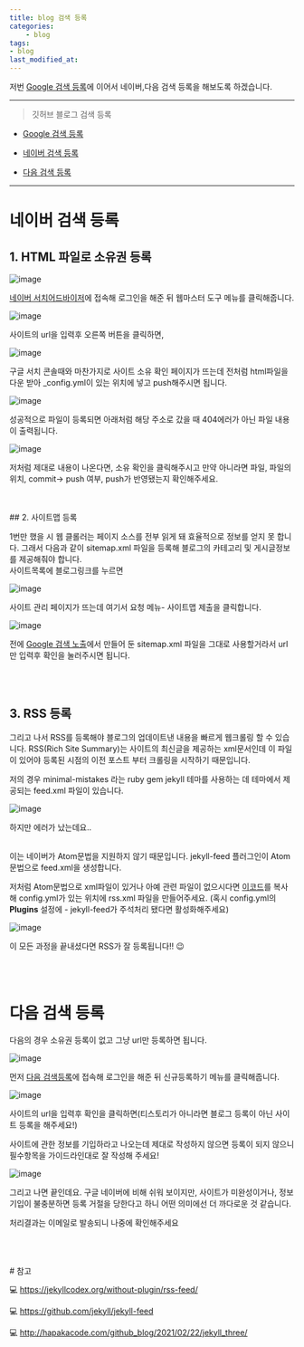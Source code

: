```yaml
---
title: blog 검색 등록
categories:
	- blog
tags:
- blog
last_modified_at:
---
```



저번 [Google 검색 등록](https://bellasimi.github.io/%EA%B9%83%ED%97%88%EB%B8%8C-%EB%B8%94%EB%A1%9C%EA%B7%B8-%EA%B2%80%EC%83%89%EB%85%B8%EC%B6%9C%EC%8B%9C%ED%82%A4%EA%B8%B0/)에 이어서
네이버,다음 검색 등록을 해보도록 하겠습니다.
<br/>

---
> 깃허브 블로그 검색 등록

* [Google 검색 등록](https://bellasimi.github.io/Google-%EA%B2%80%EC%83%89-%EB%93%B1%EB%A1%9D/)

* [네이버 검색 등록](#네이버-검색-등록)

* [다음 검색 등록](#다음-검색-등록)

---

# 네이버 검색 등록


## 1. HTML 파일로 소유권 등록

![image](https://user-images.githubusercontent.com/79133602/140607374-10f55ae8-b22b-4bc5-b27f-f1e458080235.png)

[네이버 서치어드바이저](https://searchadvisor.naver.com/)에 접속해 로그인을 해준 뒤 웹마스터 도구 메뉴를 클릭해줍니다.

![image](https://user-images.githubusercontent.com/79133602/140607399-fdebbaa5-aa7e-49aa-8bf7-e00c99441140.png)

사이트의 url을 입력후 오른쪽 버튼을 클릭하면,

![image](https://user-images.githubusercontent.com/79133602/140607500-15c46714-66ce-4bd8-ab06-53614b57fa1d.png)

구글 서치 콘솔때와 마찬가지로 사이트 소유 확인 페이지가 뜨는데 전처럼 html파일을 다운 받아 _config.yml이 있는 위치에 넣고 push해주시면 됩니다.

![image](https://user-images.githubusercontent.com/79133602/140607538-caf1b9ab-a135-419b-be67-a900049b7561.png)

성공적으로 파일이 등록되면 아래처럼 해당 주소로 갔을 때 404에러가 아닌 파일 내용이 출력됩니다.

![image](https://user-images.githubusercontent.com/79133602/140607648-6de65fb1-027e-40a7-82bf-4bdfd1814e84.png)

저처럼 제대로 내용이 나온다면, 소유 확인을 클릭해주시고 만약 아니라면 파일, 파일의 위치, commit-> push 여부, push가 반영됐는지
확인해주세요.

<br/>
<br/>
## 2. 사이트맵 등록

1번만 했을 시 웹 클롤러는 페이지 소스를 전부 읽게 돼 효율적으로 정보를 얻지 못 합니다. 그래서 다음과 같이 sitemap.xml 파일을 등록해 블로그의 카테고리 및 게시글정보를 제공해줘야 합니다. 
<br/>
사이트목록에 블로그링크를 누르면

![image](https://user-images.githubusercontent.com/79133602/140607908-d159aa89-602e-4d58-b8b5-55969fadcf2a.png)

사이트 관리 페이지가 뜨는데 여기서 요청 메뉴- 사이트맵 제출을 클릭합니다.


![image](https://user-images.githubusercontent.com/79133602/140607981-33f50b61-99fb-48fd-8b8d-7c57fe89612d.png)

전에 [Google 검색 노출](https://bellasimi.github.io/%EA%B9%83%ED%97%88%EB%B8%8C-%EB%B8%94%EB%A1%9C%EA%B7%B8-%EA%B2%80%EC%83%89%EB%85%B8%EC%B6%9C%EC%8B%9C%ED%82%A4%EA%B8%B0/)에서 만들어 둔 sitemap.xml 파일을 그대로 사용할거라서 url만 입력후 확인을 눌러주시면 됩니다.

<br/><br/>


## 3. RSS 등록

그리고 나서 RSS를 등록해야 블로그의 업데이트낸 내용을 빠르게 웹크롤링 할 수 있습니다.
RSS(Rich Site Summary)는 사이트의 최신글을 제공하는 xml문서인데 이 파일이 있어야 등록된 시점의 이전 포스트 부터 크롤링을 시작하기 때문입니다. 

저의 경우 minimal-mistakes 라는 ruby gem jekyll 테마를 사용하는 데 테마에서 제공되는 feed.xml 파일이 있습니다.  

![image](https://user-images.githubusercontent.com/79133602/140609109-81a0eb16-50b3-48db-819c-210438853af2.png)


하지만 에러가 났는데요.. 

<br/>
이는 네이버가 Atom문법을 지원하지 않기 때문입니다. jekyll-feed 플러그인이 Atom 문법으로 feed.xml을 생성합니다.

저처럼 Atom문법으로 xml파일이 있거나 아예 관련 파일이 없으시다면 [이코드](https://raw.githubusercontent.com/jhvanderschee/jekyllcodex/gh-pages/feed.xml)를 복사해 config.yml가 있는 위치에 rss.xml 파일을 만들어주세요.
(혹시 config.yml의 **Plugins** 설정에 - jekyll-feed가 주석처리 됐다면 활성화해주세요)

![image](https://user-images.githubusercontent.com/79133602/140609333-f011917b-b4ce-4d63-bdcd-b3209be9057b.png)

이 모든 과정을 끝내셨다면 RSS가 잘 등록됩니다!! 😉


<br/>
<br/>


# 다음 검색 등록


다음의 경우 소유권 등록이 없고 그냥 url만 등록하면 됩니다.

![image](https://user-images.githubusercontent.com/79133602/140610373-7f1f83cf-a376-4405-82ca-9facab6a83c7.png)

먼저 [다음 검색등록](https://register.search.daum.net/index.daum)에 접속해 로그인을 해준 뒤 신규등록하기 메뉴를 클릭해줍니다.

![image](https://user-images.githubusercontent.com/79133602/140610421-a866a6f6-cf61-4ba4-a617-8f6204c5628f.png)

사이트의 url을 입력후 확인을 클릭하면(티스토리가 아니라면 블로그 등록이 아닌 사이트 등록을 해주세요!)

사이트에 관한 정보를 기입하라고 나오는데 제대로 작성하지 않으면 등록이 되지 않으니 필수항목을 가이드라인대로 잘 작성해 주세요!

![image](https://user-images.githubusercontent.com/79133602/140610529-8e447d5d-b8b0-4f17-b144-4cc942ab3263.png)

그리고 나면 끝인데요. 구글 네이버에 비해 쉬워 보이지만, 사이트가 미완성이거나, 정보기입이 불충분하면 등록 거절을 당한다고 하니 어떤 의미에선 더 까다로운 것 같습니다.

처리결과는 이메일로 발송되니 나중에 확인해주세요


<br/>
<br/>
<br/>
# 참고 

💻 <https://jekyllcodex.org/without-plugin/rss-feed/>

💻 <https://github.com/jekyll/jekyll-feed>

💻 <http://hapakacode.com/github_blog/2021/02/22/jekyll_three/>


